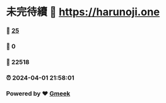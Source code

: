 # 未完待續 :link: https://harunoji.one 
### :page_facing_up: [25](https://harunoji.one/tag.html) 
### :speech_balloon: 0 
### :hibiscus: 22518 
### :alarm_clock: 2024-04-01 21:58:01 
### Powered by :heart: [Gmeek](https://github.com/Meekdai/Gmeek)
